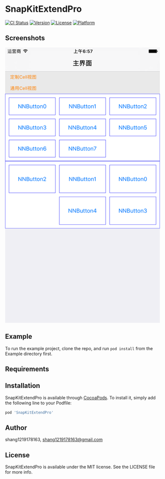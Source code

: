 # SnapKitExtendPro

[![CI Status](https://img.shields.io/travis/shang1219178163/SnapKitExtendPro.svg?style=flat)](https://travis-ci.org/shang1219178163/SnapKitExtendPro)
[![Version](https://img.shields.io/cocoapods/v/SnapKitExtendPro.svg?style=flat)](https://cocoapods.org/pods/SnapKitExtendPro)
[![License](https://img.shields.io/cocoapods/l/SnapKitExtendPro.svg?style=flat)](https://cocoapods.org/pods/SnapKitExtendPro)
[![Platform](https://img.shields.io/cocoapods/p/SnapKitExtendPro.svg?style=flat)](https://cocoapods.org/pods/SnapKitExtendPro)

## Screenshots

![效果](https://github.com/shang1219178163/SnapKitExtendPro/blob/master/Example/Screenshots/screenShot.png?raw=true)

## Example

To run the example project, clone the repo, and run `pod install` from the Example directory first.

## Requirements

## Installation

SnapKitExtendPro is available through [CocoaPods](https://cocoapods.org). To install
it, simply add the following line to your Podfile:

```ruby
pod 'SnapKitExtendPro'
```

## Author

shang1219178163, shang1219178163@gmail.com

## License

SnapKitExtendPro is available under the MIT license. See the LICENSE file for more info.

